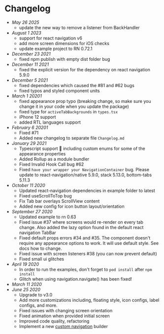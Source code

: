 # Changelog

- _May 26 2025_
  - update the new way to remove a listener from BackHandler
- _August 1 2023_
  - support for react navigation v6
  - add more screen dimensions for iOS checks
  - update example project to RN 0.72.1
- _December 23 2021_
  - fixed npm publish with empty dist folder bug
- _December 11 2021_
  - fixed the explicit version for the dependency on react navigation 5.9.0
- _December 5 2021_
  - fixed dependencies which caused the #81 and #62 bugs
  - fixed typos and styled component units
- _March 1 20201_
  - fixed appearance prop typo (breaking change, so make sure you change it in your code when you update the package)
  - fixed type for `activeTabBackgrounds` in `types.tsx`
  - iPhone 12 support
  - added RTL languages support
- _February 6 20201_
  - Fixed #71
  - Added new changelog to separate file `Changelog.md`
- _January 29 2021_
  - Typescript support 👀 including custom enums for some of the appearance properties
  - Added Rollup as a module bundler
  - Fixed Invalid Hook Call bug #62
  - Fixed `have your wrapper your NavigationContainer` bug. Please update to react-navigation/native 5.9.0, stack 5.13.0, bottom-tabs 5.11.3
- _October 11 2020_
  - Updated react-navigation dependencies in example folder to latest
  - Fixed useScrollToTop bug
  - Fix Tab bar overlays ScrollView content
  - Added new config for icon button layout/orientation
- _September 27 2020_
  - Updated example to rn 0.63
  - Fixed issue #37 where screens would re-render on every tab change. Also added the lazy option found in the default react navigation TabBar
  - Fixed default props errors #34 and #35. The component doesn't require any appearance options to work. It will use default style. See docs how to change.
  - Fixed issue with screen listeners #38 (you can now prevent default)
  - Fixed small ui glitches
- _April 19 2020_
  - In order to run the examples, don't forget to `pod install` after `npm install`
  - Glitch when using navigation.navigate() has been fixed!
- _March 11 2020_
- _June 25 2020_
  - Upgrade to v3.0
  - Add more customizations including, floating style, icon configs, label configs, and more.
  - Fixed issues with changing screen orientation
  - Fixed animation when provided initial screen
  - Improved code quality, refactoring
  - Implement a new [custom navigation](https://reactnavigation.org/docs/custom-navigators) builder
